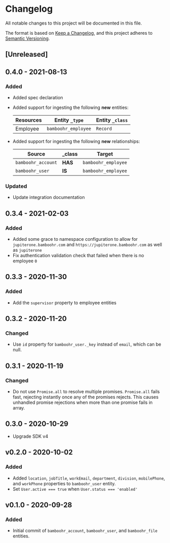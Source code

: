 # Changelog

All notable changes to this project will be documented in this file.

The format is based on [Keep a Changelog](https://keepachangelog.com/en/1.0.0/),
and this project adheres to
[Semantic Versioning](https://semver.org/spec/v2.0.0.html).

## [Unreleased]

## 0.4.0 - 2021-08-13

### Added

- Added spec declaration
- Added support for ingesting the following **new** entities:

  | Resources | Entity `_type`      | Entity `_class` |
  | --------- | ------------------- | --------------- |
  | Employee  | `bamboohr_employee` | `Record`        |

- Added support for ingesting the following **new** relationships:

  | Source             | \_class | Target              |
  | ------------------ | ------- | ------------------- |
  | `bamboohr_account` | **HAS** | `bamboohr_employee` |
  | `bamboohr_user`    | **IS**  | `bamboohr_employee` |

### Updated

- Update integration documentation

## 0.3.4 - 2021-02-03

### Added

- Added some grace to namespace configuration to allow for
  `jupiterone.bamboohr.com` and `https://jupiterone.bamboohr.com` as well as
  `jupiterone`
- Fix authentication validation check that failed when there is no employee `0`

## 0.3.3 - 2020-11-30

### Added

- Add the `supervisor` property to employee entities

## 0.3.2 - 2020-11-20

### Changed

- Use `id` property for `bamboohr_user._key` instead of `email`, which can be
  null.

## 0.3.1 - 2020-11-19

### Changed

- Do not use `Promise.all` to resolve multiple promises. `Promise.all` fails
  fast, rejecting instantly once any of the promises rejects. This causes
  unhandled promise rejections when more than one promise fails in array.

## 0.3.0 - 2020-10-29

- Upgrade SDK v4

## v0.2.0 - 2020-10-02

### Added

- Added `location`, `jobTitle`, `workEmail`, `department`, `division`,
  `mobilePhone`, and `workPhone` properties to `bamboohr_user` entity.
- Set `User.active === true` when `User.status === 'enabled'`

## v0.1.0 - 2020-09-28

### Added

- Initial commit of `bamboohr_account`, `bamboohr_user`, and `bamboohr_file`
  entities.
